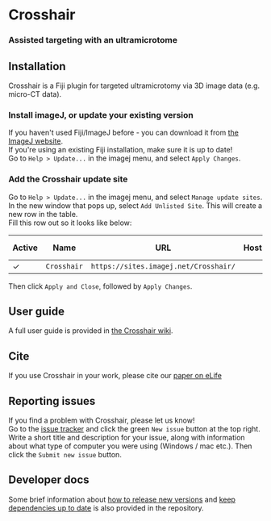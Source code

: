 # Crosshair
### Assisted targeting with an ultramicrotome

## Installation
Crosshair is a Fiji plugin for targeted ultramicrotomy via 3D image data (e.g. micro-CT data).  

### Install imageJ, or update your existing version
If you haven't used Fiji/ImageJ before - you can download it from [the ImageJ website](https://imagej.net/Fiji).  
If you're using an existing Fiji installation, make sure it is up to date!  
Go to `Help > Update...` in the imagej menu, and select `Apply Changes`.  

### Add the Crosshair update site
Go to `Help > Update...` in the imagej menu, and select `Manage update sites`.  
In the new window that pops up, select `Add Unlisted Site`. This will create a new row in the table.  
Fill this row out so it looks like below:  

| Active | Name          | URL           | Host   | Directory on Host | Description |
| -------| ------------- | ------------- | ------ | ------            | ------      |
| &check;| `Crosshair`   | `https://sites.imagej.net/Crosshair/` | | |

Then click `Apply and Close`, followed by `Apply Changes`. 

## User guide

A full user guide is provided in [the Crosshair wiki](https://github.com/automated-ultramicrotomy/crosshair/wiki).

## Cite

If you use Crosshair in your work, please cite our [paper on eLife](https://elifesciences.org/articles/80899)

## Reporting issues

If you find a problem with Crosshair, please let us know!  
Go to the [issue tracker](https://github.com/automated-ultramicrotomy/crosshair/issues) and click the green `New issue` button at the top right. Write a short title and description for your issue, along with information about what type of computer you were using (Windows / mac etc.). Then click the `Submit new issue` button. 

## Developer docs

Some brief information about [how to release new versions](RELEASES.md) and [keep dependencies up to date](RENOVATE.md) is also provided in the repository.
